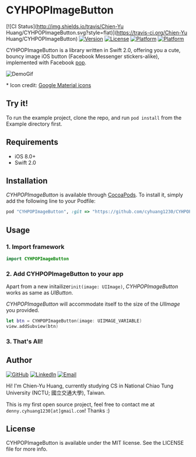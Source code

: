 # CYHPOPImageButton

[![CI Status](http://img.shields.io/travis/Chien-Yu Huang/CYHPOPImageButton.svg?style=flat)](https://travis-ci.org/Chien-Yu Huang/CYHPOPImageButton)
[![Version](https://img.shields.io/cocoapods/v/CYHPOPImageButton.svg?style=flat)](http://cocoapods.org/pods/CYHPOPImageButton)
[![License](https://img.shields.io/cocoapods/l/CYHPOPImageButton.svg?style=flat)](http://cocoapods.org/pods/CYHPOPImageButton)
[![Platform](https://img.shields.io/cocoapods/p/CYHPOPImageButton.svg?style=flat)](http://cocoapods.org/pods/CYHPOPImageButton)
[![Platform](https://img.shields.io/badge/Published-08%2F12%2F15-red.svg?style=flat)](https://github.com/cyhuang1230/CYHPOPImageButton)

CYHPOPImageButton is a library written in Swift 2.0, offering you a cute, bouncy image iOS button (Facebook Messenger stickers-alike), implemented with Facebook [pop](https://github.com/facebook/pop).

![DemoGif](https://raw.githubusercontent.com/cyhuang1230/cyhuang1230.github.io/master/CYHPOPImageButtonDemo.gif)

\* Icon credit: [Google Material icons](https://www.google.com/design/icons/)

## Try it!

To run the example project, clone the repo, and run `pod install` from the Example directory first.

## Requirements

- iOS 8.0+ 
- Swift 2.0

## Installation

*CYHPOPImageButton* is available through [CocoaPods](http://cocoapods.org). To install
it, simply add the following line to your Podfile:

```ruby
pod "CYHPOPImageButton", :git => "https://github.com/cyhuang1230/CYHPOPImageButton.git"
```


## Usage
### 1. Import framework
```swift
import CYHPOPImageButton
```

### 2. Add CYHPOPImageButton to your app
Apart from a new initailizer`init(image: UIImage)`, *CYHPOPImageButton* works as same as *UIButton*.

*CYHPOPImageButton* will accommodate itself to the size of the *UIImage* you provided.

```swift
let btn = CYHPOPImageButton(image: UIIMAGE_VARIABLE)
view.addSubview(btn)
```

### 3. That's All!

## Author

[![GitHub](https://img.shields.io/badge/GitHub-cyhuang1230-blue.svg?style=flat)](http://cyhuang1230.github.io/)
[![LinkedIn](https://img.shields.io/badge/LinkedIn-Chien--Yu%20Huang-blue.svg?style=flat)](https://tw.linkedin.com/in/cyhuang1230)
[![Email](https://img.shields.io/badge/Email-denny.cyhuang1230%40gmail.com-blue.svg)](mailto:denny.cyhuang1230+CYHPOPImageButton@gmail.com?SUBJECT=[CYHPOPImageButton])

Hi! I'm Chien-Yu Huang, currently studying CS in National Chiao Tung University (NCTU; 國立交通大學), Taiwan.

This is my first open source project, feel free to contact me at `denny.cyhuang1230[at]gmail.com`! Thanks :)



## License

CYHPOPImageButton is available under the MIT license. See the LICENSE file for more info.